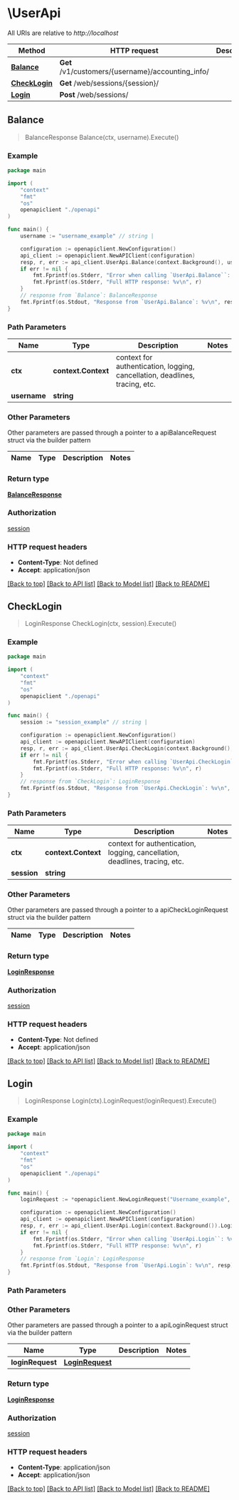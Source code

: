 # \UserApi

All URIs are relative to *http://localhost*

Method | HTTP request | Description
------------- | ------------- | -------------
[**Balance**](UserApi.md#Balance) | **Get** /v1/customers/{username}/accounting_info/ | 
[**CheckLogin**](UserApi.md#CheckLogin) | **Get** /web/sessions/{session}/ | 
[**Login**](UserApi.md#Login) | **Post** /web/sessions/ | 



## Balance

> BalanceResponse Balance(ctx, username).Execute()



### Example

```go
package main

import (
    "context"
    "fmt"
    "os"
    openapiclient "./openapi"
)

func main() {
    username := "username_example" // string | 

    configuration := openapiclient.NewConfiguration()
    api_client := openapiclient.NewAPIClient(configuration)
    resp, r, err := api_client.UserApi.Balance(context.Background(), username).Execute()
    if err != nil {
        fmt.Fprintf(os.Stderr, "Error when calling `UserApi.Balance``: %v\n", err)
        fmt.Fprintf(os.Stderr, "Full HTTP response: %v\n", r)
    }
    // response from `Balance`: BalanceResponse
    fmt.Fprintf(os.Stdout, "Response from `UserApi.Balance`: %v\n", resp)
}
```

### Path Parameters


Name | Type | Description  | Notes
------------- | ------------- | ------------- | -------------
**ctx** | **context.Context** | context for authentication, logging, cancellation, deadlines, tracing, etc.
**username** | **string** |  | 

### Other Parameters

Other parameters are passed through a pointer to a apiBalanceRequest struct via the builder pattern


Name | Type | Description  | Notes
------------- | ------------- | ------------- | -------------


### Return type

[**BalanceResponse**](BalanceResponse.md)

### Authorization

[session](../README.md#session)

### HTTP request headers

- **Content-Type**: Not defined
- **Accept**: application/json

[[Back to top]](#) [[Back to API list]](../README.md#documentation-for-api-endpoints)
[[Back to Model list]](../README.md#documentation-for-models)
[[Back to README]](../README.md)


## CheckLogin

> LoginResponse CheckLogin(ctx, session).Execute()



### Example

```go
package main

import (
    "context"
    "fmt"
    "os"
    openapiclient "./openapi"
)

func main() {
    session := "session_example" // string | 

    configuration := openapiclient.NewConfiguration()
    api_client := openapiclient.NewAPIClient(configuration)
    resp, r, err := api_client.UserApi.CheckLogin(context.Background(), session).Execute()
    if err != nil {
        fmt.Fprintf(os.Stderr, "Error when calling `UserApi.CheckLogin``: %v\n", err)
        fmt.Fprintf(os.Stderr, "Full HTTP response: %v\n", r)
    }
    // response from `CheckLogin`: LoginResponse
    fmt.Fprintf(os.Stdout, "Response from `UserApi.CheckLogin`: %v\n", resp)
}
```

### Path Parameters


Name | Type | Description  | Notes
------------- | ------------- | ------------- | -------------
**ctx** | **context.Context** | context for authentication, logging, cancellation, deadlines, tracing, etc.
**session** | **string** |  | 

### Other Parameters

Other parameters are passed through a pointer to a apiCheckLoginRequest struct via the builder pattern


Name | Type | Description  | Notes
------------- | ------------- | ------------- | -------------


### Return type

[**LoginResponse**](LoginResponse.md)

### Authorization

[session](../README.md#session)

### HTTP request headers

- **Content-Type**: Not defined
- **Accept**: application/json

[[Back to top]](#) [[Back to API list]](../README.md#documentation-for-api-endpoints)
[[Back to Model list]](../README.md#documentation-for-models)
[[Back to README]](../README.md)


## Login

> LoginResponse Login(ctx).LoginRequest(loginRequest).Execute()



### Example

```go
package main

import (
    "context"
    "fmt"
    "os"
    openapiclient "./openapi"
)

func main() {
    loginRequest := *openapiclient.NewLoginRequest("Username_example", "Password_example", "Lang_example") // LoginRequest | 

    configuration := openapiclient.NewConfiguration()
    api_client := openapiclient.NewAPIClient(configuration)
    resp, r, err := api_client.UserApi.Login(context.Background()).LoginRequest(loginRequest).Execute()
    if err != nil {
        fmt.Fprintf(os.Stderr, "Error when calling `UserApi.Login``: %v\n", err)
        fmt.Fprintf(os.Stderr, "Full HTTP response: %v\n", r)
    }
    // response from `Login`: LoginResponse
    fmt.Fprintf(os.Stdout, "Response from `UserApi.Login`: %v\n", resp)
}
```

### Path Parameters



### Other Parameters

Other parameters are passed through a pointer to a apiLoginRequest struct via the builder pattern


Name | Type | Description  | Notes
------------- | ------------- | ------------- | -------------
 **loginRequest** | [**LoginRequest**](LoginRequest.md) |  | 

### Return type

[**LoginResponse**](LoginResponse.md)

### Authorization

[session](../README.md#session)

### HTTP request headers

- **Content-Type**: application/json
- **Accept**: application/json

[[Back to top]](#) [[Back to API list]](../README.md#documentation-for-api-endpoints)
[[Back to Model list]](../README.md#documentation-for-models)
[[Back to README]](../README.md)

